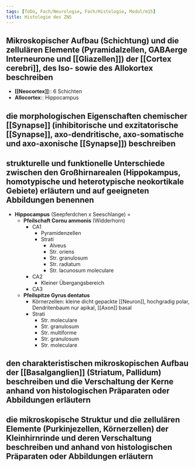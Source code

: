 ```yaml
---
tags: [ToDo, Fach/Neurologie, Fach/Histologie, Modul/m15]
title: Histologie des ZNS
---
```


## Mikroskopischer Aufbau (Schichtung) und die zellulären Elemente (Pyramidalzellen, GABAerge Interneurone und [[Gliazellen]]) der [[Cortex cerebri]], des Iso- sowie des Allokortex beschreiben

- **[[Neocortex]]**:: 6 Schichten
- **Allocortex**:: Hippocampus

## die morphologischen Eigenschaften chemischer [[Synapse]] (inhibitorische und exzitatorische [[Synapse]], axo-dendritische, axo-somatische und axo-axonische [[Synapse]]) beschreiben

## strukturelle und funktionelle Unterschiede zwischen den Großhirnarealen (Hippokampus, homotypische und heterotypische neokortikale Gebiete) erläutern und auf geeigneten Abbildungen benennen

- **Hippocampus** (Seepferdchen x Seeschlange) =
    - **Pfeilschaft Cornu ammonis** (Widderhorn)
        - CA1
            - Pyramidenzellen
            - Strati
                - Alveus
                - Str. oriens
                - Str. granulosum
                - Str. radiatum
                - Str. lacunosum moleculare
        - CA2
            - Kleiner Übergangsbereich
        - CA3
    - **Pfeilspitze Gyrus dentatus**
        - Körnerzellen: kleine dicht gepackte [[Neuron]], hochgradig polar, Dendritenbaum nur apikal, [[Axon]] basal
        - Strati
            - Str. moleculare
            - Str. granulosum
            - Str. multiforme
            - Str. granulosum
            - Str. moleculare

## den charakteristischen mikroskopischen Aufbau der [[Basalganglien]] (Striatum, Pallidum) beschreiben und die Verschaltung der Kerne anhand von histologischen Präparaten oder Abbildungen erläutern

## die mikroskopische Struktur und die zellulären Elemente (Purkinjezellen, Körnerzellen) der Kleinhirnrinde und deren Verschaltung beschreiben und anhand von histologischen Präparaten oder Abbildungen erläutern
